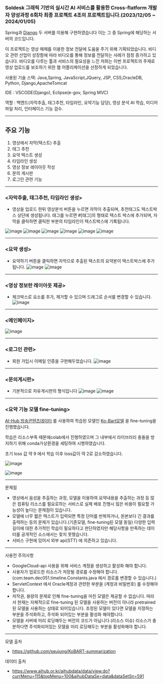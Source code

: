 ### Soldesk 그래픽 기반의 실시간 AI 서비스를 활용한 Cross-flatform 개발자 양성과정 6회차 최종 프로젝트 4조의 프로젝트입니다.(2023/12/05 ~ 2024/01/05)
Spring과 [Django](https://github.com/KimYuKyeong00/Dj.git) 두 서버를 이용해 구현하였습니다 이는 그 중 Spring에 해당하는 서버의 코드입니다.


이 프로젝트는 영상 매체를 이용한 정보 전달에 도움을 주기 위해 기획되었습니다.
비디오 관련 산업이 성장함에 따라 비디오를 통해 정보를 전달하는 사례가 점정 증가하고 있습니다. 비디오를 다루는 툴과 서비스의 필요성을 느낀 저희는 이번 프로젝트의 주제로 영상 업로드를 보조하기 위한 웹 어플리케이션을 선정하게 되었습니다.

사용된 기술 스택: Java,Spring, JavaScript,JQuery, JSP, CSS,OracleDB, Python, Django,ApacheTomcat


IDE : VSCODE(Django), Eclipse(e-gov, Spring MVC)

역할 : 백엔드(자막추출, 태그추천, 타임라인, 요약기능 담당), 영상 분석 AI 학습, 미디어 파일 처리, 인터페이스 기능 검수.

---------------------------------------------------------------------


## 주요 기능 
1. 영상에서 자막(텍스트) 추출
2. 태그 추천
3. 요약 텍스트 생성
4. 타임라인 생성
5. 영상 정보 레이아웃 작성
6. 문의 게시판
7. 로그인 관련 기능



----------------------------------------------------------------------
   

### <자막추출, 태그추천, 타임라인 생성>
- 영상을 업로드 한뒤 영상분석 버튼을 누르면 자막이 추출되며, 추천태그도 텍스트박스 상단에 생성됩니다. 태그를 누르면 #[태그]의 형태로 텍스트 박스에 추가되며, 자막을 클릭하면 클릭한 부분의 타임라인이 텍스트박스에 기록됩니다.

![image](https://github.com/KimYuKyeong00/Team4_Spring/assets/152937847/507aa20e-5400-421f-86af-bb64216c5799)
![image](https://github.com/KimYuKyeong00/Team4_Spring/assets/152937847/dc9e03dc-62ea-4872-80eb-52ac8b0e685f)
![image](https://github.com/KimYuKyeong00/Team4_Spring/assets/152937847/e6db9ce2-8f56-4a0e-bf0d-dbeaa73cab8b)
![image](https://github.com/KimYuKyeong00/Team4_Spring/assets/152937847/4bea6508-309c-4e88-8ffd-8a650627a005)
![image](https://github.com/KimYuKyeong00/Team4_Spring/assets/152937847/c48f127a-2f3e-4802-9ae9-d28b9f981f89)
![image](https://github.com/KimYuKyeong00/Team4_Spring/assets/152937847/c8221bde-6064-4fac-8109-fcffaf3302d4)

-------------

### <요약 생성>
- 요약하기 버튼을 클릭하면 자막으로 추출된 텍스트의 요약본이 텍스트박스에 추가됩니다.
![image](https://github.com/KimYuKyeong00/Team4_Spring/assets/152937847/da439157-23d6-466d-8032-05e33597fb85)
![image](https://github.com/KimYuKyeong00/Team4_Spring/assets/152937847/e7873d3f-9b89-45f6-a640-aa560e9f668c)


----


### <영상 정보란 레이아웃 제공>
- 체크박스로 요소를 추가, 제거할 수 있으며 드래그로 순서를 변경할 수 있습니다.
![image](https://github.com/KimYuKyeong00/Team4_Spring/assets/152937847/60c3558b-c1b1-4d9e-ac67-e50e5fd64fca)


----


### <메인페이지>
![image](https://github.com/KimYuKyeong00/Team4_Spring/assets/152937847/ed686134-ffef-48b5-bf30-9e1a1e61bb87)


-----

### <로그인 관련>
- 회원 가입시 이메일 인증을 구현해두었습니다.
![image](https://github.com/KimYuKyeong00/Team4_Spring/assets/152937847/13d1e5de-90fc-497a-91a7-5a85536c12ba)



----

### <문의게시판>
- 기본적으로 자유게시판의 형식입니다
![image](https://github.com/KimYuKyeong00/Team4_Spring/assets/152937847/030078ea-9d9b-4bb1-a05c-b345fd0f5558)
![image](https://github.com/KimYuKyeong00/Team4_Spring/assets/152937847/428eb779-0c6f-4e03-9167-2cfd613fd7d8)


----

### <요약 기능 모델 fine-tuning>

[AI-Hub 방송콘텐츠데이터](https://www.aihub.or.kr/aihubdata/data/view.do?currMenu=115&topMenu=100&aihubDataSe=data&dataSetSn=591) 를 사용하여 학습된 모델인 [Ko-Bart모델](https://github.com/seujung/KoBART-summarization) 을 fine-tuning을 진행했습니다.

학습은 리소스부족 때문에colab에서 진행하였으며 그 내부에서 라이브러리 충돌을 방지하기 위해 conda가상환경을 세팅하여 시행하였습니다.


초기 loss 값 약 9 에서 학습 이후 loss값이 약 2로 감소하였습니다.


![image](https://github.com/KimYuKyeong00/Team4_Spring/assets/152937847/f3bf1d0a-e0d6-4db6-8caf-cc66226c43e6)

![image](https://github.com/KimYuKyeong00/Team4_Spring/assets/152937847/0e18e046-72f6-409a-8eb2-a52efc39a4e2)



----
문제점


- 영상에서 음성을 추출하는 과정, 모델을 이용하여 요약내용을 추출하는 과정 등 많은 컴퓨팅 리소스를 필요로하는 서비스로 실제 배포 진행시 많은 비용이 필요할 가능성이 높다는 문제점이 있습니다.
- 모델에 너무 짧은 텍스트가 입력되면 특정 단어를 반복하거나, 원본보다 긴 결과를 출력하는 등의 문제가 있습니다.(기존모델, fine-tuning된 모델 동일) 다양한 입력 길이에 대한 추가적인 학습이 필요하다고 판단하였지만 해당사항을 만족하는 데이터를 공개적인 소스에서는 찾지 못했습니다.
- 서비스 구현에 있어서 외부 api(STT) 에 의존하고 있습니다.



----
사용전 주의사항 
- GoogleCloud-api 사용을 위해 서비스 계정을 생성하고 활성화 해야 합니다.
- 사용자가 업로드한 리소스가 저장될 경로를 수정해야 합니다. (com.team.dec051.timeline.Constants.java 에서 경로를 변경할 수 있습니다.)
- ServletContext 에서 Oracle계정과 관련한 부분을 (계정과 비밀번호) 를 수정해야합니다.
- 저작권, 용량의 문제로 인해 fine-tuning을 마친 모델은 제공할 수 없습니다. 따라서 현재는 자체적으로 fine-tuning 된 모델을 사용하는 버전이 아니라 pretrained된 모델을 사용하는 상태로 되어있습니다. 조정된 모델이 있다면 모델을 지정하는 부분을 주석화하고, 주석화 되어있는 부분을 활성화 해야합니다.
- 모델을 서버에 미리 로딩해두는 버전의 코드가 아닙니다.(리소스 이슈) 리소스가 충분하다면 주석화되어있는 모델을 미리 로딩해두는 부분을 활성화해야 합니다.


----
모델 출처 
- https://github.com/seujung/KoBART-summarization

데이터 출처
- https://www.aihub.or.kr/aihubdata/data/view.do?currMenu=115&topMenu=100&aihubDataSe=data&dataSetSn=591
